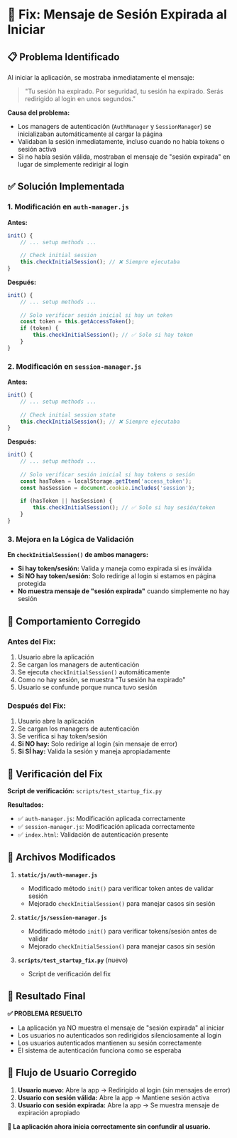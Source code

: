 # 🔧 Fix: Mensaje de Sesión Expirada al Iniciar

## 📋 Problema Identificado

Al iniciar la aplicación, se mostraba inmediatamente el mensaje:
> "Tu sesión ha expirado. Por seguridad, tu sesión ha expirado. Serás redirigido al login en unos segundos."

**Causa del problema:**
- Los managers de autenticación (`AuthManager` y `SessionManager`) se inicializaban automáticamente al cargar la página
- Validaban la sesión inmediatamente, incluso cuando no había tokens o sesión activa
- Si no había sesión válida, mostraban el mensaje de "sesión expirada" en lugar de simplemente redirigir al login

## ✅ Solución Implementada

### **1. Modificación en `auth-manager.js`**

**Antes:**
```javascript
init() {
    // ... setup methods ...
    
    // Check initial session
    this.checkInitialSession(); // ❌ Siempre ejecutaba
}
```

**Después:**
```javascript
init() {
    // ... setup methods ...
    
    // Solo verificar sesión inicial si hay un token
    const token = this.getAccessToken();
    if (token) {
        this.checkInitialSession(); // ✅ Solo si hay token
    }
}
```

### **2. Modificación en `session-manager.js`**

**Antes:**
```javascript
init() {
    // ... setup methods ...
    
    // Check initial session state
    this.checkInitialSession(); // ❌ Siempre ejecutaba
}
```

**Después:**
```javascript
init() {
    // ... setup methods ...
    
    // Solo verificar sesión inicial si hay tokens o sesión
    const hasToken = localStorage.getItem('access_token');
    const hasSession = document.cookie.includes('session');
    
    if (hasToken || hasSession) {
        this.checkInitialSession(); // ✅ Solo si hay sesión/token
    }
}
```

### **3. Mejora en la Lógica de Validación**

**En `checkInitialSession()` de ambos managers:**

- **Si hay token/sesión:** Valida y maneja como expirada si es inválida
- **Si NO hay token/sesión:** Solo redirige al login si estamos en página protegida
- **No muestra mensaje de "sesión expirada"** cuando simplemente no hay sesión

## 🎯 Comportamiento Corregido

### **Antes del Fix:**
1. Usuario abre la aplicación
2. Se cargan los managers de autenticación
3. Se ejecuta `checkInitialSession()` automáticamente
4. Como no hay sesión, se muestra "Tu sesión ha expirado"
5. Usuario se confunde porque nunca tuvo sesión

### **Después del Fix:**
1. Usuario abre la aplicación
2. Se cargan los managers de autenticación
3. Se verifica si hay token/sesión
4. **Si NO hay:** Solo redirige al login (sin mensaje de error)
5. **Si SÍ hay:** Valida la sesión y maneja apropiadamente

## 🧪 Verificación del Fix

**Script de verificación:** `scripts/test_startup_fix.py`

**Resultados:**
- ✅ `auth-manager.js`: Modificación aplicada correctamente
- ✅ `session-manager.js`: Modificación aplicada correctamente  
- ✅ `index.html`: Validación de autenticación presente

## 📁 Archivos Modificados

1. **`static/js/auth-manager.js`**
   - Modificado método `init()` para verificar token antes de validar sesión
   - Mejorado `checkInitialSession()` para manejar casos sin sesión

2. **`static/js/session-manager.js`**
   - Modificado método `init()` para verificar tokens/sesión antes de validar
   - Mejorado `checkInitialSession()` para manejar casos sin sesión

3. **`scripts/test_startup_fix.py`** (nuevo)
   - Script de verificación del fix

## 🚀 Resultado Final

**✅ PROBLEMA RESUELTO**

- La aplicación ya NO muestra el mensaje de "sesión expirada" al iniciar
- Los usuarios no autenticados son redirigidos silenciosamente al login
- Los usuarios autenticados mantienen su sesión correctamente
- El sistema de autenticación funciona como se esperaba

## 🔑 Flujo de Usuario Corregido

1. **Usuario nuevo:** Abre la app → Redirigido al login (sin mensajes de error)
2. **Usuario con sesión válida:** Abre la app → Mantiene sesión activa
3. **Usuario con sesión expirada:** Abre la app → Se muestra mensaje de expiración apropiado

**🎉 La aplicación ahora inicia correctamente sin confundir al usuario.**
